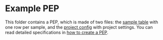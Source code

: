 # Example PEP

This folder contains a PEP, which is made of two files: the [sample table](test_annotation.csv) with one row per sample, and the [project config](test_config.yaml) with project settings. You can read detailed specifications in [how to create a PEP](https://pepkit.github.io/docs/home/).